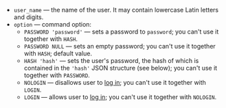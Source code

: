 * `user_name` — the name of the user. It may contain lowercase Latin letters and digits.
* `option` — command option:
  * `PASSWORD 'password'` — sets a password to `password`; you can't use it together with `HASH`.
  * `PASSWORD NULL` — sets an empty password; you can't use it together with `HASH`; default value.
  * `HASH 'hash'` — sets the user's password, the hash of which is contained in the `'hash'` JSON structure (see below); you can't use it together with `PASSWORD`.
  * `NOLOGIN` — disallows user to [log in](../security/authentication.md); you can't use it together with `LOGIN`.
  * `LOGIN` — allows user to [log in](../security/authentication.md); you can't use it together with `NOLOGIN`.